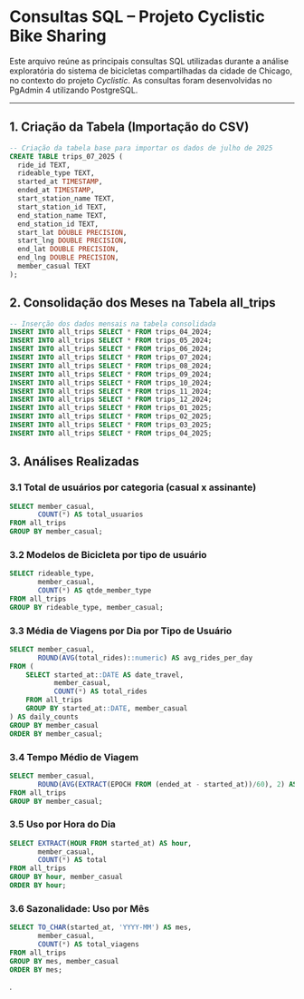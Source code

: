 # Consultas SQL – Projeto Cyclistic Bike Sharing

Este arquivo reúne as principais consultas SQL utilizadas durante a análise exploratória do sistema de bicicletas compartilhadas da cidade de Chicago, no contexto do projeto *Cyclistic*. As consultas foram desenvolvidas no PgAdmin 4 utilizando PostgreSQL.

---

##  1. Criação da Tabela (Importação do CSV)

```sql
-- Criação da tabela base para importar os dados de julho de 2025
CREATE TABLE trips_07_2025 (
  ride_id TEXT,
  rideable_type TEXT,
  started_at TIMESTAMP,
  ended_at TIMESTAMP, 
  start_station_name TEXT, 
  start_station_id TEXT,
  end_station_name TEXT,
  end_station_id TEXT,
  start_lat DOUBLE PRECISION,
  start_lng DOUBLE PRECISION,
  end_lat DOUBLE PRECISION,
  end_lng DOUBLE PRECISION,
  member_casual TEXT
);
```
## 2. Consolidação dos Meses na Tabela all_trips

```sql
-- Inserção dos dados mensais na tabela consolidada
INSERT INTO all_trips SELECT * FROM trips_04_2024;
INSERT INTO all_trips SELECT * FROM trips_05_2024;
INSERT INTO all_trips SELECT * FROM trips_06_2024;
INSERT INTO all_trips SELECT * FROM trips_07_2024;
INSERT INTO all_trips SELECT * FROM trips_08_2024;
INSERT INTO all_trips SELECT * FROM trips_09_2024;
INSERT INTO all_trips SELECT * FROM trips_10_2024;
INSERT INTO all_trips SELECT * FROM trips_11_2024;
INSERT INTO all_trips SELECT * FROM trips_12_2024;
INSERT INTO all_trips SELECT * FROM trips_01_2025;
INSERT INTO all_trips SELECT * FROM trips_02_2025;
INSERT INTO all_trips SELECT * FROM trips_03_2025;
INSERT INTO all_trips SELECT * FROM trips_04_2025;
```
## 3. Análises Realizadas

### 3.1 Total de usuários por categoria (casual x assinante)

```sql
SELECT member_casual,
       COUNT(*) AS total_usuarios
FROM all_trips
GROUP BY member_casual;
```
### 3.2 Modelos de Bicicleta por tipo de usuário

```sql
SELECT rideable_type, 
       member_casual,
       COUNT(*) AS qtde_member_type
FROM all_trips
GROUP BY rideable_type, member_casual;
```
### 3.3 Média de Viagens por Dia por Tipo de Usuário

```sql
SELECT member_casual,
       ROUND(AVG(total_rides)::numeric) AS avg_rides_per_day
FROM (
    SELECT started_at::DATE AS date_travel,
           member_casual,
           COUNT(*) AS total_rides
    FROM all_trips
    GROUP BY started_at::DATE, member_casual
) AS daily_counts
GROUP BY member_casual
ORDER BY member_casual;
```
### 3.4 Tempo Médio de Viagem

```sql
SELECT member_casual,
       ROUND(AVG(EXTRACT(EPOCH FROM (ended_at - started_at))/60), 2) AS ride_length
FROM all_trips
GROUP BY member_casual;
```
### 3.5 Uso por Hora do Dia

```sql
SELECT EXTRACT(HOUR FROM started_at) AS hour,
       member_casual,
       COUNT(*) AS total
FROM all_trips
GROUP BY hour, member_casual
ORDER BY hour;
```
### 3.6 Sazonalidade: Uso por Mês

```sql
SELECT TO_CHAR(started_at, 'YYYY-MM') AS mes,
       member_casual,
       COUNT(*) AS total_viagens
FROM all_trips
GROUP BY mes, member_casual
ORDER BY mes;

```




.
